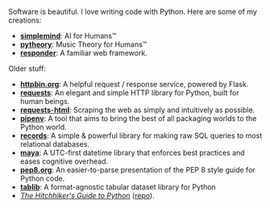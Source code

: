 Software is beautiful. I love writing code with Python. Here are some of my creations:

- **[simplemind](https://github.com/kennethreitz/simplemind)**: AI for Humans™
- **[pytheory](https://github.com/kennethreeitz/pytheory)**: Music Theory for Humans™
- **[responder](http://responder.kennethreitz.org/)**: A familiar web framework.

Older stuff: 

- **[httpbin.org](https://httpbin.org)**: A helpful request / response service, powered by Flask. 
- **[requests](https://github.com/psf/requests)**: An elegant and simple HTTP library for Python, built for human beings.
- **[requests-html](https://github.com/psf/requests-html)**: Scraping the web as simply and intuitively as possible.
- **[pipenv](https://github.com/pypa/pipenv)**: A tool that aims to bring the best of all packaging worlds to the Python world.
- **[records](https://github.com/kennethreitz/records)**: A simple & powerful library for making raw SQL queries to most relational databases.
- **[maya](https://github.com/timofurrer/maya)**: A UTC-first datetime library that enforces best practices and eases cognitive overhead.
- **[pep8.org](https://pep8.org)**: An easier-to-parse presentation of the PEP 8 style guide for Python code.
- **[tablib](https://tablib.readthedocs.io/en/stable/)**: A format-agnostic tabular dataset library for Python
- *[The Hitchhiker's Guide to Python](https://amzn.to/3H4yb5X)* ([repo](https://github.com/realpython/python-guide)).
